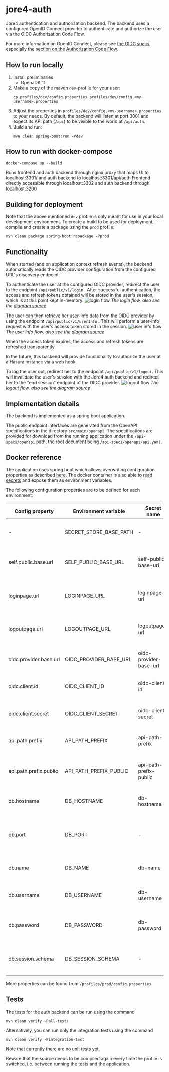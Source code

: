 # jore4-auth

Jore4 authentication and authorization backend. The backend uses a configured OpenID Connect provider to authenticate
and authorize the user via the OIDC Authorization Code Flow.

For more information on OpenID Connect, please see
[the OIDC specs](https://openid.net/specs/openid-connect-core-1_0.html), especially the
[section on the Authorization Code Flow](https://openid.net/specs/openid-connect-core-1_0.html#CodeFlowAuth).

## How to run locally

1. Install preliminaries
    - OpenJDK 11
1. Make a copy of the maven `dev`-profile for your user:
    ```
    cp profiles/dev/config.properties profiles/dev/config.<my-username>.properties
    ```
1. Adjust the properties in `profiles/dev/config.<my-username>.properties` to your needs. By default, the backend
   will listen at port 3001 and expect its API path (`/api`) to be visible to the world at `/api/auth`.
1. Build and run:
    ```
    mvn clean spring-boot:run -Pdev
    ```
   
## How to run with docker-compose

```
docker-compose up --build

```

Runs frontend and auth backend through nginx proxy that maps UI to localhost:3301/ and auth backend to localhost:3301/api/auth
Frontend directly accessible through localhost:3302 and auth backend through localhost:3200

## Building for deployment

Note that the above mentioned `dev` profile is only meant for use in your local development environment. To create a
build to be used for deployment, compile and create a package using the `prod` profile:
```
mvn clean package spring-boot:repackage -Pprod
```

## Functionality

When started (and on application context refresh events), the backend automatically reads the OIDC provider
configuration from the configured URL's discovery endpoint.

To authenticate the user at the configured OIDC provider, redirect the user to the endpoint
`/api/public/v1/login` . After successful authentication, the access and refresh tokens obtained will be
stored in the user's session, which is at this point kept in-memory.
![login flow](https://github.com/HSLdevcom/jore4/blob/main/wiki/images/auth-login.png?raw=true)
*The login flow, also see the
[diagram source](https://github.com/HSLdevcom/jore4/blob/main/wiki/images/auth-login.puml)*

The user can then retrieve her user-info data from the OIDC provider by using the endpoint
`/api/public/v1/userInfo` . This will perform a user-info request with the user's access token stored in the session.
![user info flow](https://github.com/HSLdevcom/jore4/blob/main/wiki/images/auth-userinfo.png?raw=true)
*The user info flow, also see the
[diagram source](https://github.com/HSLdevcom/jore4/blob/main/wiki/images/auth-userinfo.puml)*

When the access token expires, the access and refresh tokens are refreshed transparently.

In the future, this backend will provide functionality to authorize the user at a Hasura instance via a web
hook.

To log the user out, redirect her to the endpoint `/api/public/v1/logout`. This will invalidate the user's session with
the Jore4 auth backend and redirect her to the "end session" endpoint of the OIDC provider.
![logout flow](https://github.com/HSLdevcom/jore4/blob/main/wiki/images/auth-logout.png?raw=true)
*The logout flow, also see the
[diagram source](https://github.com/HSLdevcom/jore4/blob/main/wiki/images/auth-logout.puml)*

## Implementation details

The backend is implemented as a spring boot application.

The public endpoint interfaces are generated from the OpenAPI specifications in the directory `src/main/openapi`. The
specifications are provided for download from the running application under the `/api-specs/openapi` path, the root
document being `/api-specs/openapi/api.yaml`.

## Docker reference

The application uses spring boot which allows overwriting configuration properties as described
[here](https://docs.spring.io/spring-boot/docs/current/reference/html/features.html#features.external-config.typesafe-configuration-properties.relaxed-binding.environment-variables).
The docker container is also able to
[read secrets](https://github.com/HSLdevcom/jore4-tools#read-secretssh) and expose
them as environment variables.

The following configuration properties are to be defined for each environment:

| Config property            | Environment variable       | Secret name                | Example                 | Description                                           |
| ----------------------     | -------------------------- | -------------------------- | ----------------------- | ----------------------------------------------------- |
| -                          | SECRET_STORE_BASE_PATH     | -                          | /run/secrets            | Directory containing the docker secrets               |
| self.public.base.url       | SELF_PUBLIC_BASE_URL       | self-public-base-url       | https://jore.hsl.fi     | Jore4 auth base URL as the world sees it              |
| loginpage.url              | LOGINPAGE_URL              | loginpage-url              | https://jore.hsl.fi     | The full URL to which to return after login           |
| logoutpage.url             | LOGOUTPAGE_URL             | logoutpage-url             | https://jore.hsl.fi     | The full URL to which to return after logout          |
| oidc.provider.base.url     | OIDC_PROVIDER_BASE_URL     | oidc-provider-base-url     | https://id.hsl.fi       | The base URL of the OIDC provider                     |
| oidc.client.id             | OIDC_CLIENT_ID             | oidc-client-id             | ***                     | The client id from the OIDC provider                  |
| oidc.client.secret         | OIDC_CLIENT_SECRET         | oidc-client-secret         | ***                     | The client secret from the OIDC provider              |
| api.path.prefix            | API_PATH_PREFIX            | api-path-prefix            | /api                    | Base URL of the API within the container              |
| api.path.prefix.public     | API_PATH_PREFIX_PUBLIC     | api-path-prefix-public     | /api/auth               | Exposed base URL for API (e.g. from browser)          |
| db.hostname                | DB_HOSTNAME                | db-hostname                | postgres-host.com       | Persistent session database host name                 |
| db.port                    | DB_PORT                    | -                          | 5432                    | Persistent session database host port (default 5432)  |
| db.name                    | DB_NAME                    | db-name                    | jore4                   | Persistent session database name                      |
| db.username                | DB_USERNAME                | db-username                | auth_user               | Persistent session database user name                 |
| db.password                | DB_PASSWORD                | db-password                | ***                     | Persistent session database user password             |
| db.session.schema          | DB_SESSION_SCHEMA          | -                          | auth_session            | Persistent session database schema to use             |

More properties can be found from `/profiles/prod/config.properties`

## Tests

The tests for the auth backend can be run using the command
```
mvn clean verify -Pall-tests
```

Alternatively, you can run only the integration tests using the command
```
mvn clean verify -Pintegration-test
```

Note that currently there are no unit tests yet.

Beware that the source needs to be compiled again every time the profile is switched, i.e. between running the tests
and the application.
